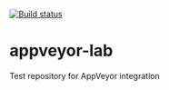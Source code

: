 [![Build status](https://ci.appveyor.com/api/projects/status/uaof2woj0rt5q1rh?svg=true)](https://ci.appveyor.com/project/anirudhSK/appveyor-lab)

# appveyor-lab
Test repository for AppVeyor integration
